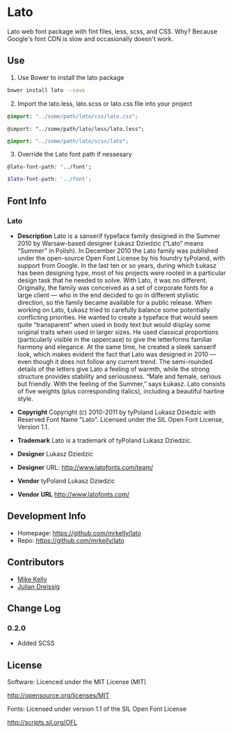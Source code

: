 # Lato #

Lato web font package with fint files, less, scss, and CSS.  Why? Because Google's font CDN is slow and occasionally doesn't work.

## Use ##

1. Use Bower to install the lato package
```sh
bower install lato --save
```

2. Import the lato.less, lato.scss or lato.css file into your project
```css
@import: "../some/path/lato/css/lato.css";
```
```less
@import: "../some/path/lato/less/lato.less";
```
```scss
@import: "../some/path/lato/scss/lato";
```

3. Override the Lato font path if nessesary 
```less
@lato-font-path: '../font';
```
```scss
$lato-font-path: '../font';
```

## Font Info ##

### Lato ###

* **Description**
Lato is a sanserif typeface family designed in the Summer 2010 by Warsaw-based designer Łukasz Dziedzic (“Lato” means “Summer” in Polish). In December 2010 the Lato family was published under the open-source Open Font License by his foundry tyPoland, with support from Google.  In the last ten or so years, during which Łukasz has been designing type, most of his projects were rooted in a particular design task that he needed to solve. With Lato, it was no different. Originally, the family was conceived as a set of corporate fonts for a large client — who in the end decided to go in different stylistic direction, so the family became available for a public release.  When working on Lato, Łukasz tried to carefully balance some potentially conflicting priorities. He wanted to create a typeface that would seem quite “transparent” when used in body text but would display some original traits when used in larger sizes. He used classical proportions (particularly visible in the uppercase) to give the letterforms familiar harmony and elegance. At the same time, he created a sleek sanserif look, which makes evident the fact that Lato was designed in 2010 — even though it does not follow any current trend.  The semi-rounded details of the letters give Lato a feeling of warmth, while the strong structure provides stability and seriousness. “Male and female, serious but friendly. With the feeling of the Summer,” says Łukasz.  Lato consists of five weights (plus corresponding italics), including a beautiful hairline style.

* **Copyright**
Copyright (c) 2010-2011 by tyPoland Lukasz Dziedzic with Reserved Font Name "Lato". Licensed under the SIL Open Font License, Version 1.1.

* **Trademark**
Lato is a trademark of tyPoland Lukasz Dziedzic.

* **Designer**
Lukasz Dziedzic

* **Designer**
URL: http://www.latofonts.com/team/

* **Vendor**
tyPoland Lukasz Dziedzic

* **Vendor URL**
http://www.latofonts.com/


## Development Info ##
* Homepage: https://github.com/mrkelly/lato
* Repo: https://github.com/mrkelly/lato

## Contributors ##
* [Mike Kelly](https://github.com/mrkelly)
* [Julian Dreissig](https://github.com/thirtified)

## Change Log ##
### 0.2.0 ###
 * Added SCSS

## License ##

Software: Licenced under the MIT License (MIT)

  http://opensource.org/licenses/MIT

Fonts: Licensed under version 1.1 of the SIL Open Font License

  http://scripts.sil.org/OFL


